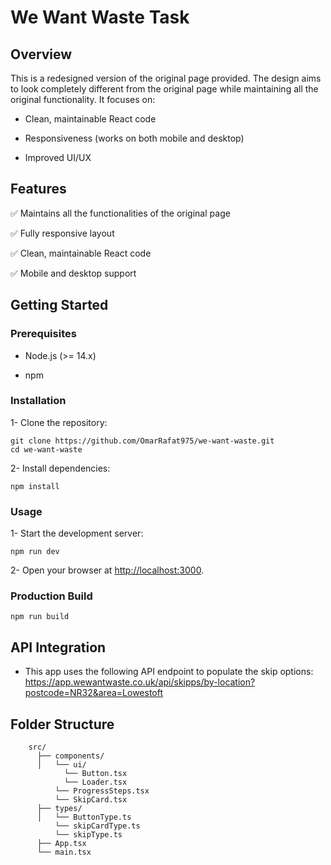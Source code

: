# We Want Waste Task

## Overview

This is a redesigned version of the original page provided. The design aims to look completely different from the original page while maintaining all the original functionality. It focuses on:

- Clean, maintainable React code

- Responsiveness (works on both mobile and desktop)

- Improved UI/UX

## Features

✅ Maintains all the functionalities of the original page

✅ Fully responsive layout

✅ Clean, maintainable React code

✅ Mobile and desktop support

## Getting Started

### Prerequisites

- Node.js (>= 14.x)

- npm

### Installation

1- Clone the repository:

    git clone https://github.com/OmarRafat975/we-want-waste.git
    cd we-want-waste

2- Install dependencies:

    npm install

### Usage

1- Start the development server:

    npm run dev

2- Open your browser at <http://localhost:3000>.

### Production Build

    npm run build

## API Integration

- This app uses the following API endpoint to populate the skip options:
  <https://app.wewantwaste.co.uk/api/skipps/by-location?postcode=NR32&area=Lowestoft>

## Folder Structure

        src/
          ├── components/
          │   └── ui/
                └── Button.tsx
                └── Loader.tsx
              └── ProgressSteps.tsx
              └── SkipCard.tsx
          ├── types/
          │   └── ButtonType.ts
              └── skipCardType.ts
              └── skipType.ts
          ├── App.tsx
          └── main.tsx
